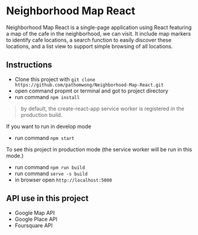# Neighborhood Map React
Neighborhood Map React is a single-page application using React featuring a map of the cafe in the neighborhood, we can visit. It include map markers to identify cafe locations, a search function to easily discover these locations, and a list view to support simple browsing of all locations.

## Instructions
  * Clone this project with ```git clone https://github.com/pathomwong/Neighborhood-Map-React.git```
  * open command propmt or terminal and got to project directory
  * run command ```npm install```

  >by default, the create-react-app service worker is registered in the production build.

  If you want to run in develop mode
  * run command ```npm start```

  To see this project in production mode (the service worker will be run in this mode.)
  * run command ```npm run build```
  * run command ```serve -s build```
  * in browser open ```http://localhost:5000```

## API use in this project
* Google Map API
* Google Place API
* Foursquare API
